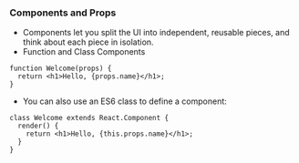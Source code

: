 ###  Components and Props
- Components let you split the UI into independent, reusable pieces, and think about each piece in isolation. 
- Function and Class Components

```
function Welcome(props) {
  return <h1>Hello, {props.name}</h1>;
}
```

- You can also use an ES6 class to define a component:

```
class Welcome extends React.Component {
  render() {
    return <h1>Hello, {this.props.name}</h1>;
  }
}
```
